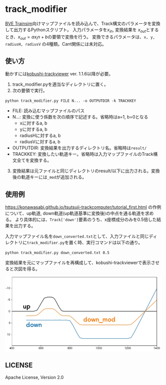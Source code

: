 # track_modifier

[BVE Trainsim](https://bvets.net/)向けマップファイルを読み込んで、Track構文のパラメータを変換して出力するPythonスクリプト。
入力パラメータを$x_{in}$, 変換結果を $x_{out}$とするとき、$x_{out} = a{x_in} + b$の要領で変換を行う。
変換できるパラメータは、`x, y, radiusH, radiusV` の4種類。Cant関係には未対応。


## 使い方

動かすには[kobushi-trackviewer](https://github.com/konawasabi/kobushi-trackviewer) ver. 1.1.6以降が必要。

1. track_modifier.pyを適当なディレクトリに置く。
2. 次の要領で実行。

`python track_modifier.py FILE N... -o OUTPUTDIR -k TRACKKEY`


  * FILE: 読み込むマップファイルのパス
  * N...: 変換に使う係数を次の順序で記述する。省略時はa=1, b=0となる
    * xに対するa, b
	* yに対するa, b
	* radiusHに対するa, b
	* radiusVに対するa, b
  * OUTPUTDIR: 変換結果を出力するディレクトリ名。省略時は`result/`
  * TRACKKEY: 変換したい軌道キー。省略時は入力マップファイルのTrack構文全てを変換する。
  
3. 変換結果は元ファイルと同じディレクトリのresult/以下に出力される。変換後の軌道キーには`_mod`が追加される。

## 使用例

https://konawasabi.github.io/tsutsuji-trackcomputer/tutorial_first.html の作例について、up軌道, down軌道(up軌道基準に変換後)の中点を通る軌道を求める。
より具体的には、`Track['down']`要素のうち、x座標成分のみを0.5倍した結果を出力する。

入力マップファイル名を`down_converted.txt`として、入力ファイルと同じディレクトリに`track_modifier.py`を置く時、実行コマンドは以下の通り。

`python track_modifier.py down_converted.txt 0.5`

変換結果を元にマップファイルを再構成して、kobushi-trackviewerで表示させると次図を得る。

![](./sample.jpg)


## LICENSE

Apache License, Version 2.0


